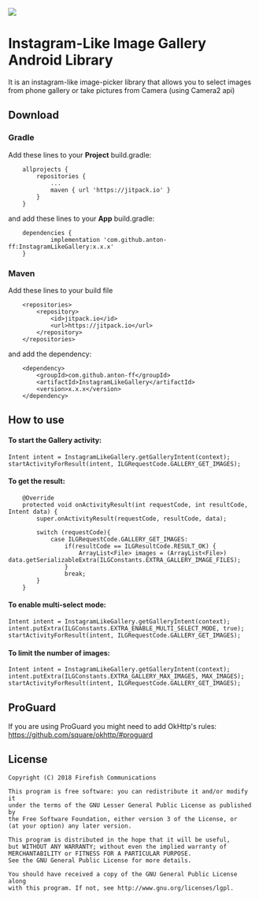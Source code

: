 [![](https://jitpack.io/v/anton-ff/InstagramLikeGallery.svg)](https://jitpack.io/#anton-ff/InstagramLikeGallery)
# Instagram-Like Image Gallery Android Library
It is an instagram-like image-picker library that allows you to select images from phone gallery or take pictures from Camera (using Camera2 api)

## Download

### Gradle
Add these lines to your **Project** build.gradle:
```
	allprojects {
		repositories {
			...
			maven { url 'https://jitpack.io' }
		}
	}
```
and add these lines to your **App** build.gradle:
```
	dependencies {
	        implementation 'com.github.anton-ff:InstagramLikeGallery:x.x.x'
	}
```

### Maven
Add these lines to your build file
```
	<repositories>
		<repository>
		    <id>jitpack.io</id>
		    <url>https://jitpack.io</url>
		</repository>
	</repositories>
```
and add the dependency:
```
	<dependency>
	    <groupId>com.github.anton-ff</groupId>
	    <artifactId>InstagramLikeGallery</artifactId>
	    <version>x.x.x</version>
	</dependency>
```

## How to use
#### To start the Gallery activity:
```
Intent intent = InstagramLikeGallery.getGalleryIntent(context);
startActivityForResult(intent, ILGRequestCode.GALLERY_GET_IMAGES);
```

#### To get the result:
```
    @Override
    protected void onActivityResult(int requestCode, int resultCode, Intent data) {
        super.onActivityResult(requestCode, resultCode, data);

        switch (requestCode){
            case ILGRequestCode.GALLERY_GET_IMAGES:
                if(resultCode == ILGResultCode.RESULT_OK) {
                    ArrayList<File> images = (ArrayList<File>) data.getSerializableExtra(ILGConstants.EXTRA_GALLERY_IMAGE_FILES);
                }
                break;
        }
    }
```

#### To enable multi-select mode:
```
Intent intent = InstagramLikeGallery.getGalleryIntent(context);
intent.putExtra(ILGConstants.EXTRA_ENABLE_MULTI_SELECT_MODE, true);
startActivityForResult(intent, ILGRequestCode.GALLERY_GET_IMAGES);
```

#### To limit the number of images:
```
Intent intent = InstagramLikeGallery.getGalleryIntent(context);
intent.putExtra(ILGConstants.EXTRA_GALLERY_MAX_IMAGES, MAX_IMAGES);
startActivityForResult(intent, ILGRequestCode.GALLERY_GET_IMAGES);
```

## ProGuard
If you are using ProGuard you might need to add OkHttp's rules: https://github.com/square/okhttp/#proguard

## License    
	Copyright (C) 2018 Firefish Communications

	This program is free software: you can redistribute it and/or modify it 
	under the terms of the GNU Lesser General Public License as published by 
	the Free Software Foundation, either version 3 of the License, or 
	(at your option) any later version.

	This program is distributed in the hope that it will be useful, 
	but WITHOUT ANY WARRANTY; without even the implied warranty of 
	MERCHANTABILITY or FITNESS FOR A PARTICULAR PURPOSE. 
	See the GNU General Public License for more details.

	You should have received a copy of the GNU General Public License along 
	with this program. If not, see http://www.gnu.org/licenses/lgpl.
